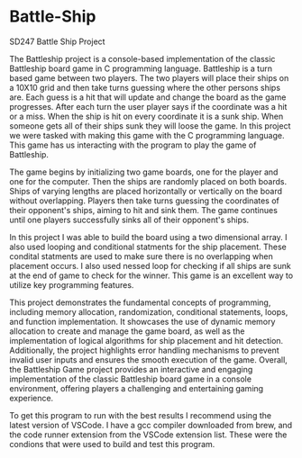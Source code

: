 # Battle-Ship
SD247 Battle Ship Project

The Battleship project is a console-based implementation of the classic Battleship board game in C programming language. Battleship is a turn based game between two players. The two players will place their ships on a 10X10 grid and then take turns guessing where the other persons ships are. Each guess is a hit that will update and change the board as the game progresses. After each turn the user player says if the coordinate was a hit or a miss. When the ship is hit on every coordinate it is a sunk ship. When someone gets all of their ships sunk they will loose the game. In this project we were tasked with making this game with the C programming language. This game has us interacting with the program to play the game of Battleship. 

The game begins by initializing two game boards, one for the player and one for the computer. Then the ships are randomly placed on both boards. Ships of varying lengths are placed horizontally or vertically on the board without overlapping. Players then take turns guessing the coordinates of their opponent's ships, aiming to hit and sink them. The game continues until one players successfully sinks all of their opponent's ships.

In this project I was able to build the board using a two dimensional array. I also used looping and conditional statments for the ship placement. These condital statments are used to make sure there is no overlapping when placement occurs. I also used nessed loop for checking if all ships are sunk at the end of game to check for the winner. This game is an excellent way to utilize key programming features. 

This project demonstrates the fundamental concepts of programming, including memory allocation, randomization, conditional statements, loops, and function implementation. It showcases the use of dynamic memory allocation to create and manage the game board, as well as the implementation of logical algorithms for ship placement and hit detection. Additionally, the project highlights error handling mechanisms to prevent invalid user inputs and ensures the smooth execution of the game. Overall, the Battleship Game project provides an interactive and engaging implementation of the classic Battleship board game in a console environment, offering players a challenging and entertaining gaming experience.

To get this program to run with the best results I recommend using the latest version of VSCode. I have a gcc compiler downloaded from brew, and the code runner extension from the VSCode extension list. These were the condions that were used to build and test this program. 
